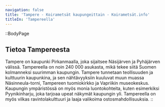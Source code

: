 ```yaml
---
navigation: false
title: 'Tampere - Koirametsät kaupungeittain - Koirametsät.info'
titleIn: 'Tampereella'
---
```


::BodyPage
## Tietoa Tampereesta
Tampere on kaupunki Pirkanmaalla, joka sijaitsee Näsijärven ja Pyhäjärven välissä. Tampereella on noin 240 000 asukasta, mikä tekee siitä Suomen kolmanneksi suurimman kaupungin. Tampere tunnetaan teollisuuden ja kulttuurin kaupunkina, ja sen nähtävyyksiin kuuluvat muun muassa Näsinneula-torni, Tampereen tuomiokirkko ja Vapriikin museokeskus. Kaupungin ympäristössä on myös monia luontokohteita, kuten esimerkiksi Pyynikinharju, joka tarjoaa upeat näkymät kaupungin yli. Tampereella on myös vilkas ravintolakulttuuri ja laaja valikoima ostosmahdollisuuksia.
::